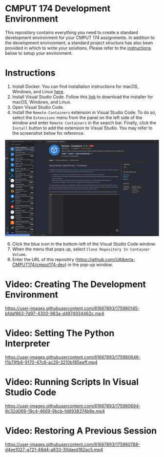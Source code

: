 # CMPUT 174 Development Environment
This repository contains everything you need to create a standard development environment for your CMPUT 174 assignments. In addition to the development environment, a standard project structure has also been provided in which to write your solutions. Please refer to the [instructions](#instructions) below to setup your environment.

# Instructions

1. Install Docker. You can find installation instructions for macOS, Windows, and Linux [here](https://docs.docker.com/get-docker/).
2. Install Visual Studio Code. Follow this [link](https://code.visualstudio.com/download) to download the installer for macOS, Windows, and Linux.
3. Open Visual Studio Code.
4. Install the `Remote-Containers` extension in Visual Studio Code. To do so, select the `Extensions` menu from the panel on the left side of the window and enter `Remote Containers` in the search bar. Finally, click the `Install` button to add the extension to Visual Studio. You may refer to the screenshot below for reference.   

![Remote-Containers Screenshot](https://github.com/UAlberta-CMPUT174/cmput174-dev/blob/main/images/RemoteContainers.png?raw=true)  

6. Click the blue icon in the bottom-left of the Visual Studio Code window.
7. When the menu that pops up, select `Clone Repository In Container Volume`.
8. Enter the URL of this repositiry (https://github.com/UAlberta-CMPUT174/cmput174-dev) in the pop-up window.

# Video: Creating The Development Environment
https://user-images.githubusercontent.com/61667893/175980145-bfdaf863-7d97-4300-983a-d4974934462c.mp4

# Video: Setting The Python Interpreter

https://user-images.githubusercontent.com/61667893/175980646-f1b79fb6-9170-47c6-ac29-3210b185eeff.mp4

# Video: Running Scripts In Visual Studio Code

https://user-images.githubusercontent.com/61667893/175980694-9c32d069-19c4-4669-9bcb-fd6938374b9e.mp4

# Video: Restoring A Previous Session

https://user-images.githubusercontent.com/61667893/175980788-d4ee1027-a721-48d4-a633-30daed182ac5.mp4

